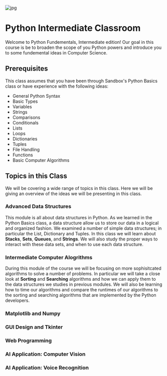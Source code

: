 ![jpg](Sandbox_Logo_new2015.jpg)
# Python Intermediate Classroom

Welcome to Python Fundementals, Intermediate edition! Our goal in this course is be to broaden the scope of you Python powers and introduce you to some fundemental ideas in Computer Science.

## Prerequisites
This class assumes that you have been through Sandbox's Python Basics class or have experience with the following ideas:

* General Python Syntax
* Basic Types
* Variables
* Strings
* Comparisons
* Conditionals
* Lists
* Loops
* Dictionaries
* Tuples
* File Handling
* Functions
* Basic Computer Algorithms

## Topics in this Class
We will be covering a wide range of topics in this class. Here we will be giving an overview of the ideas we will be presenting in this class.

### Advanced Data Structures

This module is all about data structures in Python. As we learned in the Python Basics class, a data structure allow us to store our data in a logical and organized fashion. We examined a number of simple data structures; in particular the List, Dictionary and Tuples. In this class we will learn about **Stacks**, **Sets**, **Queues**, and **Strings**. We will also study the proper ways to interact with these data sets, and when to use each data structure.

### Intermediate Computer Alogrithms

During this module of the course we will be focusing on more sophisitcated algorithms to solve a number of problems. In particular we will take a close look at **Sorting** and **Searching** algorithms and how we can apply them to the data structures we studies in previous modules. We will also be learning how to time our algorithms and compare the runtimes of our algorithms to the sorting and searching algorithms that are implemented by the Python developers.

### Matplotlib and Numpy

### GUI Design and Tkinter

### Web Programming

### AI Application: Computer Vision

### AI Application: Voice Recognition